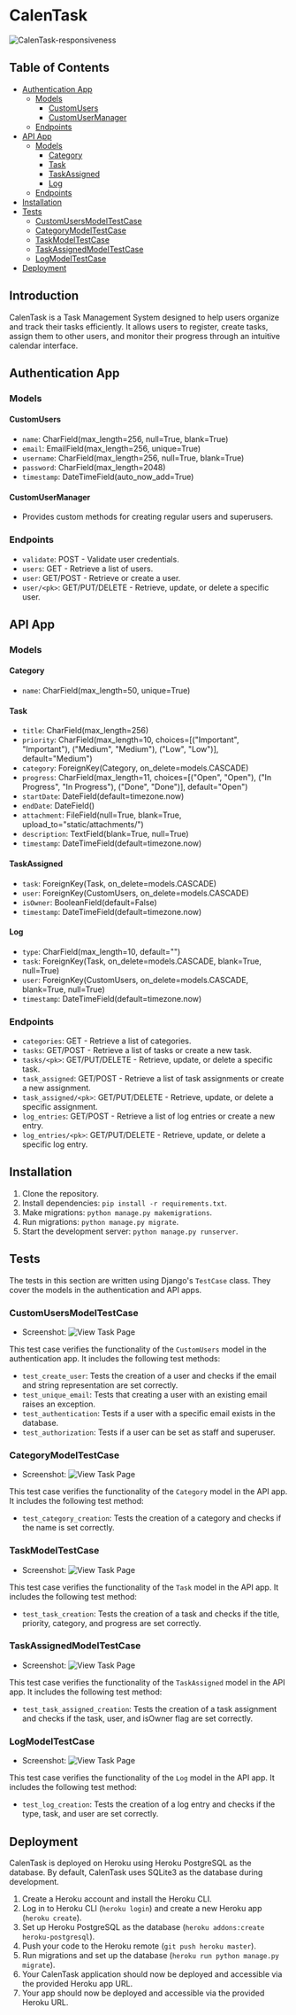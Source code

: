 # CalenTask

![CalenTask-responsiveness](readme-assets/am-i-responsive.png)

## Table of Contents

- [Authentication App](#authentication-app)
  - [Models](#models)
    - [CustomUsers](#customusers)
    - [CustomUserManager](#customusermanager)
  - [Endpoints](#endpoints)
- [API App](#api-app)
  - [Models](#models-1)
    - [Category](#category)
    - [Task](#task)
    - [TaskAssigned](#taskassigned)
    - [Log](#log)
  - [Endpoints](#endpoints-1)
- [Installation](#installation)
- [Tests](#tests)
  - [CustomUsersModelTestCase](#customusersmodeltestcase)
  - [CategoryModelTestCase](#categorymodeltestcase)
  - [TaskModelTestCase](#taskmodeltestcase)
  - [TaskAssignedModelTestCase](#taskassignedmodeltestcase)
  - [LogModelTestCase](#logmodeltestcase)
- [Deployment](#deployment)

## Introduction

CalenTask is a Task Management System designed to help users organize and track their tasks efficiently. It allows users to register, create tasks, assign them to other users, and monitor their progress through an intuitive calendar interface.

## Authentication App

### Models

#### CustomUsers

- `name`: CharField(max_length=256, null=True, blank=True)
- `email`: EmailField(max_length=256, unique=True)
- `username`: CharField(max_length=256, null=True, blank=True)
- `password`: CharField(max_length=2048)
- `timestamp`: DateTimeField(auto_now_add=True)

#### CustomUserManager

- Provides custom methods for creating regular users and superusers.

### Endpoints

- `validate`: POST - Validate user credentials.
- `users`: GET - Retrieve a list of users.
- `user`: GET/POST - Retrieve or create a user.
- `user/<pk>`: GET/PUT/DELETE - Retrieve, update, or delete a specific user.

## API App

### Models

#### Category

- `name`: CharField(max_length=50, unique=True)

#### Task

- `title`: CharField(max_length=256)
- `priority`: CharField(max_length=10, choices=[("Important", "Important"), ("Medium", "Medium"), ("Low", "Low")], default="Medium")
- `category`: ForeignKey(Category, on_delete=models.CASCADE)
- `progress`: CharField(max_length=11, choices=[("Open", "Open"), ("In Progress", "In Progress"), ("Done", "Done")], default="Open")
- `startDate`: DateField(default=timezone.now)
- `endDate`: DateField()
- `attachment`: FileField(null=True, blank=True, upload_to="static/attachments/")
- `description`: TextField(blank=True, null=True)
- `timestamp`: DateTimeField(default=timezone.now)

#### TaskAssigned

- `task`: ForeignKey(Task, on_delete=models.CASCADE)
- `user`: ForeignKey(CustomUsers, on_delete=models.CASCADE)
- `isOwner`: BooleanField(default=False)
- `timestamp`: DateTimeField(default=timezone.now)

#### Log

- `type`: CharField(max_length=10, default="")
- `task`: ForeignKey(Task, on_delete=models.CASCADE, blank=True, null=True)
- `user`: ForeignKey(CustomUsers, on_delete=models.CASCADE, blank=True, null=True)
- `timestamp`: DateTimeField(default=timezone.now)

### Endpoints

- `categories`: GET - Retrieve a list of categories.
- `tasks`: GET/POST - Retrieve a list of tasks or create a new task.
- `tasks/<pk>`: GET/PUT/DELETE - Retrieve, update, or delete a specific task.
- `task_assigned`: GET/POST - Retrieve a list of task assignments or create a new assignment.
- `task_assigned/<pk>`: GET/PUT/DELETE - Retrieve, update, or delete a specific assignment.
- `log_entries`: GET/POST - Retrieve a list of log entries or create a new entry.
- `log_entries/<pk>`: GET/PUT/DELETE - Retrieve, update, or delete a specific log entry.

## Installation

1. Clone the repository.
2. Install dependencies: `pip install -r requirements.txt`.
3. Make migrations: `python manage.py makemigrations`.
4. Run migrations: `python manage.py migrate`.
5. Start the development server: `python manage.py runserver`.

## Tests

The tests in this section are written using Django's `TestCase` class. They cover the models in the authentication and API apps.

### CustomUsersModelTestCase

- Screenshot: ![View Task Page](readme-assets/s1.png)

This test case verifies the functionality of the `CustomUsers` model in the authentication app. It includes the following test methods:

- `test_create_user`: Tests the creation of a user and checks if the email and string representation are set correctly.
- `test_unique_email`: Tests that creating a user with an existing email raises an exception.
- `test_authentication`: Tests if a user with a specific email exists in the database.
- `test_authorization`: Tests if a user can be set as staff and superuser.

### CategoryModelTestCase

- Screenshot: ![View Task Page](readme-assets/s1.png)

This test case verifies the functionality of the `Category` model in the API app. It includes the following test method:

- `test_category_creation`: Tests the creation of a category and checks if the name is set correctly.

### TaskModelTestCase

- Screenshot: ![View Task Page](readme-assets/s1.png)

This test case verifies the functionality of the `Task` model in the API app. It includes the following test method:

- `test_task_creation`: Tests the creation of a task and checks if the title, priority, category, and progress are set correctly.

### TaskAssignedModelTestCase

- Screenshot: ![View Task Page](readme-assets/s1.png)

This test case verifies the functionality of the `TaskAssigned` model in the API app. It includes the following test method:

- `test_task_assigned_creation`: Tests the creation of a task assignment and checks if the task, user, and isOwner flag are set correctly.

### LogModelTestCase

- Screenshot: ![View Task Page](readme-assets/s1.png)

This test case verifies the functionality of the `Log` model in the API app. It includes the following test method:

- `test_log_creation`: Tests the creation of a log entry and checks if the type, task, and user are set correctly.

## Deployment

CalenTask is deployed on Heroku using Heroku PostgreSQL as the database. By default, CalenTask uses SQLite3 as the database during development.

1. Create a Heroku account and install the Heroku CLI.
2. Log in to Heroku CLI (`heroku login`) and create a new Heroku app (`heroku create`).
3. Set up Heroku PostgreSQL as the database (`heroku addons:create heroku-postgresql`).
4. Push your code to the Heroku remote (`git push heroku master`).
5. Run migrations and set up the database (`heroku run python manage.py migrate`).
6. Your CalenTask application should now be deployed and accessible via the provided Heroku app URL.
7. Your app should now be deployed and accessible via the provided Heroku URL.
